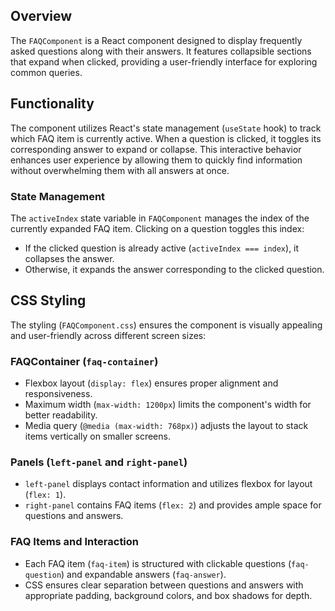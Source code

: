 ## Overview
The `FAQComponent` is a React component designed to display frequently asked questions along with their answers. It features collapsible sections that expand when clicked, providing a user-friendly interface for exploring common queries.

## Functionality

The component utilizes React's state management (`useState` hook) to track which FAQ item is currently active. When a question is clicked, it toggles its corresponding answer to expand or collapse. This interactive behavior enhances user experience by allowing them to quickly find information without overwhelming them with all answers at once.

### State Management

The `activeIndex` state variable in `FAQComponent` manages the index of the currently expanded FAQ item. Clicking on a question toggles this index:
- If the clicked question is already active (`activeIndex === index`), it collapses the answer.
- Otherwise, it expands the answer corresponding to the clicked question.

## CSS Styling

The styling (`FAQComponent.css`) ensures the component is visually appealing and user-friendly across different screen sizes:

### FAQContainer (`faq-container`)
- Flexbox layout (`display: flex`) ensures proper alignment and responsiveness.
- Maximum width (`max-width: 1200px`) limits the component's width for better readability.
- Media query (`@media (max-width: 768px)`) adjusts the layout to stack items vertically on smaller screens.

### Panels (`left-panel` and `right-panel`)
- `left-panel` displays contact information and utilizes flexbox for layout (`flex: 1`).
- `right-panel` contains FAQ items (`flex: 2`) and provides ample space for questions and answers.

### FAQ Items and Interaction
- Each FAQ item (`faq-item`) is structured with clickable questions (`faq-question`) and expandable answers (`faq-answer`).
- CSS ensures clear separation between questions and answers with appropriate padding, background colors, and box shadows for depth.
